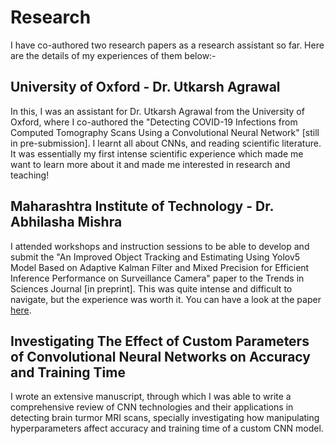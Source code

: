# Research
I have co-authored two research papers as a research assistant so far. Here are the details of my experiences of them below:-

## University of Oxford - Dr. Utkarsh Agrawal
In this, I was an assistant for Dr. Utkarsh Agrawal from the University of Oxford, where I co-authored the "Detecting COVID-19 Infections from Computed Tomography Scans Using a Convolutional Neural Network" [still in pre-submission]. I learnt all about CNNs, and reading scientific literature. It was essentially my first intense scientific experience which made me want to learn more about it and made me interested in research and teaching!

## Maharashtra Institute of Technology - Dr. Abhilasha Mishra
I attended workshops and instruction sessions to be able to develop and submit the "An Improved Object Tracking and Estimating Using Yolov5 Model Based on
Adaptive Kalman Filter and Mixed Precision for Efficient Inference Performance on Surveillance Camera" paper to the Trends in Sciences Journal [in preprint]. This was quite intense and difficult to navigate, but the experience was worth it. You can have a look at the paper [here](https://papers.ssrn.com/sol3/papers.cfm?abstract_id=4187576).

## Investigating The Effect of Custom Parameters of Convolutional Neural Networks on Accuracy and Training Time
I wrote an extensive manuscript, through which I was able to write a comprehensive review of CNN technologies and their applications in detecting brain turmor MRI scans, specially investigating how manipulating hyperparameters affect accuracy and training time of a custom CNN model. 
